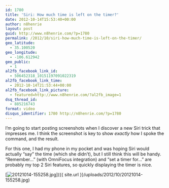 ```yaml
---
id: 1780
title: 'Siri: How much time is left on the timer?'
date: 2012-10-14T15:53:40+00:00
author: n8henrie
layout: post
guid: http://www.n8henrie.com/?p=1780
permalink: /2012/10/siri-how-much-time-is-left-on-the-timer/
geo_latitude:
  - 35.100520
geo_longitude:
  - -106.612942
geo_public:
  - 1
al2fb_facebook_link_id:
  - 506452318_10151197091022319
al2fb_facebook_link_time:
  - 2012-10-14T21:53:44+00:00
al2fb_facebook_link_picture:
  - featured=http://www.n8henrie.com/?al2fb_image=1
dsq_thread_id:
  - 885216743
format: video
disqus_identifier: 1780 http://n8henrie.com/?p=1780
---
```

I’m going to start posting screenshots when I discover a new Siri trick that impresses me. I think the screenshot is key to show _exactly_ how I spoke the command, and the result.
  
<!--more-->


  
For this one, I had my phone in my pocket and was hoping Siri would actually “say” the time (which she didn’t), but I still think this will be handy. “Remember…” (with OmniFocus integration) and “set a timer for…” are probably my top 2 Siri features, so quickly displaying the timer is nice. 

[<img src="{{ site.url }}/uploads/2012/10/20121014-155258.jpg" alt="20121014-155258.jpg" class="alignnone size-full" />]({{ site.url }}/uploads/2012/10/20121014-155258.jpg)